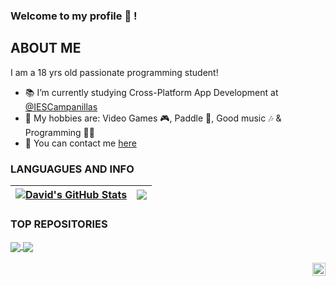 ### Welcome to my profile 👋 !

## ABOUT ME

I am a 18 yrs old passionate programming student!
- 📚 I’m currently studying Cross-Platform App Development at [@IESCampanillas](https://github.com/iescampanillas)
- 👾 My hobbies are: Video Games 🎮, Paddle 🎾, Good music 🎶 & Programming 👨‍💻
- 💬 You can contact me [here](mailto:antunezdavid2003@gmail.com)

<!--
**DavidAntunezPerez/DavidAntunezPerez** is a ✨ _special_ ✨ repository because its `README.md` (this file) appears on your GitHub profile.

Here are some ideas to get you started:

- 🔭 I’m currently working on ...
- 🌱 I’m currently learning ...
- 👯 I’m looking to collaborate on ...
- 🤔 I’m looking for help with ...
- 💬 Ask me about ...
- 📫 How to reach me: ...
- 😄 Pronouns: ...
- ⚡ Fun fact: ...
-->
### LANGUAGUES AND INFO

| <a href="https://github.com/DavidAntunezPerez/"><img align="center" src="https://github-readme-stats.vercel.app/api?username=DavidAntunezPerez&show_icons=true&include_all_commits=true&theme=default&hide_border=true" alt="David's GitHub Stats" /></a> | <a href="https://github.com/DavidAntunezPerez"><img align="center" src="https://github-readme-stats.vercel.app/api/top-langs/?username=DavidAntunezPerez&layout=compact&theme=default&hide_border=true" /></a> |
| ------------- | ------------- |

### TOP REPOSITORIES

<a href="https://github.com/DavidAntunezPerez/programming_exercises">
  <img align="center" src="https://github-readme-stats.vercel.app/api/pin?username=DavidAntunezPerez&repo=programming_exercises&theme=default" /> </a> <a href="https://github.com/DavidAntunezPerez/ml-bootstrap-kiringaming">
  <img align="center" src="https://github-readme-stats.vercel.app/api/pin/?username=DavidAntunezPerez&repo=ml-bootstrap-kiringaming&theme=default" />
</a>
<br />
<br />

<a href="https://twitter.com/antu_49">
  <img align="right" alt="DavidAntunezPerez | Twitter" width="21px" src="https://raw.githubusercontent.com/anuraghazra/anuraghazra/master/assets/twitter.svg" />
</a>
